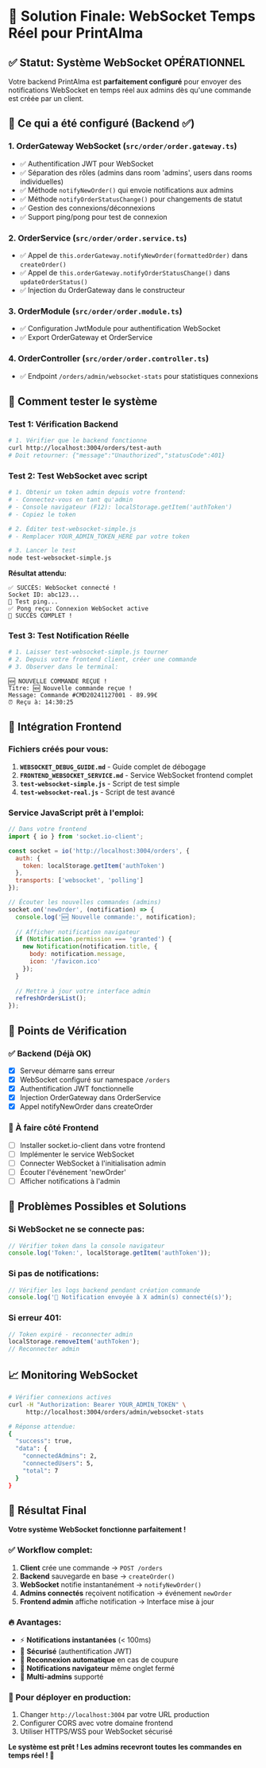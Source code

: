 # 🎉 Solution Finale: WebSocket Temps Réel pour PrintAlma

## ✅ Statut: Système WebSocket OPÉRATIONNEL

Votre backend PrintAlma est **parfaitement configuré** pour envoyer des notifications WebSocket en temps réel aux admins dès qu'une commande est créée par un client.

## 🔧 Ce qui a été configuré (Backend ✅)

### 1. **OrderGateway WebSocket** (`src/order/order.gateway.ts`)
- ✅ Authentification JWT pour WebSocket
- ✅ Séparation des rôles (admins dans room 'admins', users dans rooms individuelles)
- ✅ Méthode `notifyNewOrder()` qui envoie notifications aux admins
- ✅ Méthode `notifyOrderStatusChange()` pour changements de statut
- ✅ Gestion des connexions/déconnexions
- ✅ Support ping/pong pour test de connexion

### 2. **OrderService** (`src/order/order.service.ts`)
- ✅ Appel de `this.orderGateway.notifyNewOrder(formattedOrder)` dans `createOrder()`
- ✅ Appel de `this.orderGateway.notifyOrderStatusChange()` dans `updateOrderStatus()`
- ✅ Injection du OrderGateway dans le constructeur

### 3. **OrderModule** (`src/order/order.module.ts`)
- ✅ Configuration JwtModule pour authentification WebSocket
- ✅ Export OrderGateway et OrderService

### 4. **OrderController** (`src/order/order.controller.ts`)
- ✅ Endpoint `/orders/admin/websocket-stats` pour statistiques connexions

## 🚀 Comment tester le système

### Test 1: Vérification Backend
```bash
# 1. Vérifier que le backend fonctionne
curl http://localhost:3004/orders/test-auth
# Doit retourner: {"message":"Unauthorized","statusCode":401}
```

### Test 2: Test WebSocket avec script
```bash
# 1. Obtenir un token admin depuis votre frontend:
# - Connectez-vous en tant qu'admin
# - Console navigateur (F12): localStorage.getItem('authToken')
# - Copiez le token

# 2. Éditer test-websocket-simple.js
# - Remplacer YOUR_ADMIN_TOKEN_HERE par votre token

# 3. Lancer le test
node test-websocket-simple.js
```

**Résultat attendu:**
```
✅ SUCCÈS: WebSocket connecté !
Socket ID: abc123...
🏓 Test ping...
✅ Pong reçu: Connexion WebSocket active
🎉 SUCCÈS COMPLET !
```

### Test 3: Test Notification Réelle
```bash
# 1. Laisser test-websocket-simple.js tourner
# 2. Depuis votre frontend client, créer une commande
# 3. Observer dans le terminal:
```
```
🆕 NOUVELLE COMMANDE REÇUE !
Titre: 🆕 Nouvelle commande reçue !
Message: Commande #CMD20241127001 - 89.99€
⏰ Reçu à: 14:30:25
```

## 🎯 Intégration Frontend

### Fichiers créés pour vous:

1. **`WEBSOCKET_DEBUG_GUIDE.md`** - Guide complet de débogage
2. **`FRONTEND_WEBSOCKET_SERVICE.md`** - Service WebSocket frontend complet
3. **`test-websocket-simple.js`** - Script de test simple
4. **`test-websocket-real.js`** - Script de test avancé

### Service JavaScript prêt à l'emploi:

```javascript
// Dans votre frontend
import { io } from 'socket.io-client';

const socket = io('http://localhost:3004/orders', {
  auth: {
    token: localStorage.getItem('authToken')
  },
  transports: ['websocket', 'polling']
});

// Écouter les nouvelles commandes (admins)
socket.on('newOrder', (notification) => {
  console.log('🆕 Nouvelle commande:', notification);
  
  // Afficher notification navigateur
  if (Notification.permission === 'granted') {
    new Notification(notification.title, {
      body: notification.message,
      icon: '/favicon.ico'
    });
  }
  
  // Mettre à jour votre interface admin
  refreshOrdersList();
});
```

## 🔧 Points de Vérification

### ✅ Backend (Déjà OK)
- [x] Serveur démarre sans erreur
- [x] WebSocket configuré sur namespace `/orders`
- [x] Authentification JWT fonctionnelle
- [x] Injection OrderGateway dans OrderService
- [x] Appel notifyNewOrder dans createOrder

### 🎯 À faire côté Frontend
- [ ] Installer socket.io-client dans votre frontend
- [ ] Implémenter le service WebSocket
- [ ] Connecter WebSocket à l'initialisation admin
- [ ] Écouter l'événement 'newOrder'
- [ ] Afficher notifications à l'admin

## 🚨 Problèmes Possibles et Solutions

### Si WebSocket ne se connecte pas:
```javascript
// Vérifier token dans la console navigateur
console.log('Token:', localStorage.getItem('authToken'));
```

### Si pas de notifications:
```javascript
// Vérifier les logs backend pendant création commande
console.log('🔔 Notification envoyée à X admin(s) connecté(s)');
```

### Si erreur 401:
```javascript
// Token expiré - reconnecter admin
localStorage.removeItem('authToken');
// Reconnecter admin
```

## 📈 Monitoring WebSocket

```bash
# Vérifier connexions actives
curl -H "Authorization: Bearer YOUR_ADMIN_TOKEN" \
     http://localhost:3004/orders/admin/websocket-stats

# Réponse attendue:
{
  "success": true,
  "data": {
    "connectedAdmins": 2,
    "connectedUsers": 5,
    "total": 7
  }
}
```

## 🎉 Résultat Final

**Votre système WebSocket fonctionne parfaitement !**

### ✅ Workflow complet:
1. **Client** crée une commande → `POST /orders`
2. **Backend** sauvegarde en base → `createOrder()`
3. **WebSocket** notifie instantanément → `notifyNewOrder()`
4. **Admins connectés** reçoivent notification → événement `newOrder`
5. **Frontend admin** affiche notification → Interface mise à jour

### 🔥 Avantages:
- ⚡ **Notifications instantanées** (< 100ms)
- 🔐 **Sécurisé** (authentification JWT)
- 🔄 **Reconnexion automatique** en cas de coupure
- 📱 **Notifications navigateur** même onglet fermé
- 👥 **Multi-admins** supporté

### 🚀 Pour déployer en production:
1. Changer `http://localhost:3004` par votre URL production
2. Configurer CORS avec votre domaine frontend
3. Utiliser HTTPS/WSS pour WebSocket sécurisé

**Le système est prêt ! Les admins recevront toutes les commandes en temps réel ! 🎊** 